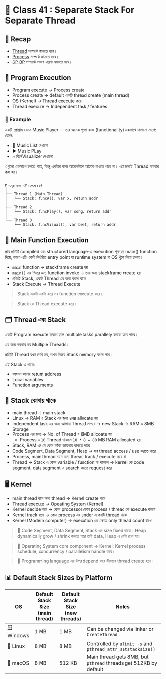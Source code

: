 # 🧵 Class 41 : Separate Stack For Separate Thread

## 🔁 Recap

- [Thread](https://nesohq.github.io/bgce-archive/interview-qna/class-wise/golang038-thread/index.html) সম্পর্কে জানতে হবে।
- [Process](https://nesohq.github.io/bgce-archive/interview-qna/class-wise/golang034-breaking-the-cpu-and-process/index.html) সম্পর্কে জানতে হবে।
- [SP BP](https://nesohq.github.io/bgce-archive/interview-qna/class-wise/golang035-BP-SP/index.html) সম্পর্কে ভালো ধারনা থাকতে হবে।

## 🧠 Program Execution

- Program execute -> Process create
- Process create -> default একটি thread create (main thread)
- OS (Kernel) -> Thread execute করে
- Thread execute -> Independent task / features

### 🧪 Example

একটি প্রোগ্রাম যেমন Music Player — তার অনেক গুলো কাজ (functionality) একসাথে চালানো লাগে:
যেমন:

- 🎵 Music List দেখানো
- ▶️ Music PLay
- 🎶 বিট/Visualizer দেখানো

এগুলো একসাথে চলতে পারে, কিন্তু একটার কাজ আরেকটাকে আটকে রাখতে পারে না।
এই জন্যই Thread ব্যবহার করা হয়।

```plaintext

Program (Process)
│
├── Thread 1 (Main Thread)
│   └── Stack: funcA(), var x, return addr
│
├── Thread 2
│   └── Stack: funcPlay(), var song, return addr
│
└── Thread 3
    └── Stack: funcVisual(), var beat, return addr
```

## 🧷 Main Function Execution

প্রায় প্রতিটি compiled এবং structured language-এ execution শুরু হয় main() function দিয়ে, কারণ এটি একটি নির্ধারিত entry point যা runtime system বা OS খুঁজে নিয়ে চালায়।

- `main` function -> stackframe create হয়
- `main()` এর ভিতর অন্য function invoke -> তার জন্য stackframe create হয়
- প্রতিটি Stack, একটি Thread এর জন্য বরাদ্দ থাকে
- Stack Execute -> Thread Execute

> Stack একটা একটা করে সব function execute করে।

> Stack কে Thread execute করে।

## 🗂️ Thread এবং Stack

একটি Program execute করতে হলে multiple tasks parallely করতে হতে পারে।

এর জন্য দরকার হয় Multiple Threads।

প্রতিটি Thread যখন তৈরি হয়, তখন নিজস্ব Stack memory বরাদ্দ পায়।

এই Stack এ থাকে:

- ফাংশন কলের return address
- Local variables
- Function arguments

## 💾 Stack কোথায় থাকে

- main thread -> main stack
- Linux -> RAM এ Stack এর জন্য `8MB` allocate হয়
- Independent task এর জন্য আলাদা Thread লাগবে -> new Stack -> RAM এ 8MB Storage
- Process এর জন্য -> No. of Thread `*` 8MB allcoate হয়
  - Process এ `10` Thread থাকলে `10 * 8 = 80` MB RAM allocated হয়
- Stack, RAM এর যে কোন ফাঁকা জায়গায় থাকতে পারে
- Code Segment, Data Segment, Heap -> সব thread access / use করতে পারে
- Process, main thread বাদে অন্য thread track / execute করে না
- Thread -> Stack এ কোন variable / function না থাকলে -> kernel কে code segment, data segment এ search করতে request করে

## 🖥️ Kernel

- main thread বাদে অন্য thread -> Kernel create করে
- Thread execute -> Opeating System (Kernel)
- Kernel decide করে -> কোন processor কোন process / thread কে execute করবে
- Kernel track রাখে -> কোন process এর under এ কয়টি thread থাকে
- Kernel (Modern computer) -> execution এর ক্ষেত্রে only thread count রাখে

> 📌 Code Segment, Data Segment, Stack এর size fixed থাকে। Heap dynamically grow / shrink করতে পারে তাই data, Heap এ বেশি রাখা হয়।

> 🧠 Operating System core component -> Kernel; Kernel process schedule, concurrency / parallelism handle করে।

> 🧾 Programming language এর উপর depend করে কীভাবে thread create হবে।

## 📊 Default Stack Sizes by Platform

| OS         | Default Stack Size (main thread) | Default Stack Size (new threads) | Notes                                                            |
| ---------- | -------------------------------- | -------------------------------- | ---------------------------------------------------------------- |
| 🪟 Windows | 1 MB                             | 1 MB                             | Can be changed via linker or `CreateThread`                      |
| 🐧 Linux   | 8 MB                             | 8 MB                             | Controlled by `ulimit -s` and `pthread_attr_setstacksize()`      |
| 🍎 macOS   | 8 MB                             | 512 KB                           | Main thread gets 8MB, but `pthread` threads get 512KB by default |
